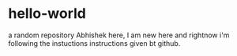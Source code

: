 # hello-world
a random repository
Abhishek here, I am new here and rightnow i'm following the instuctions
instructions given bt github.

